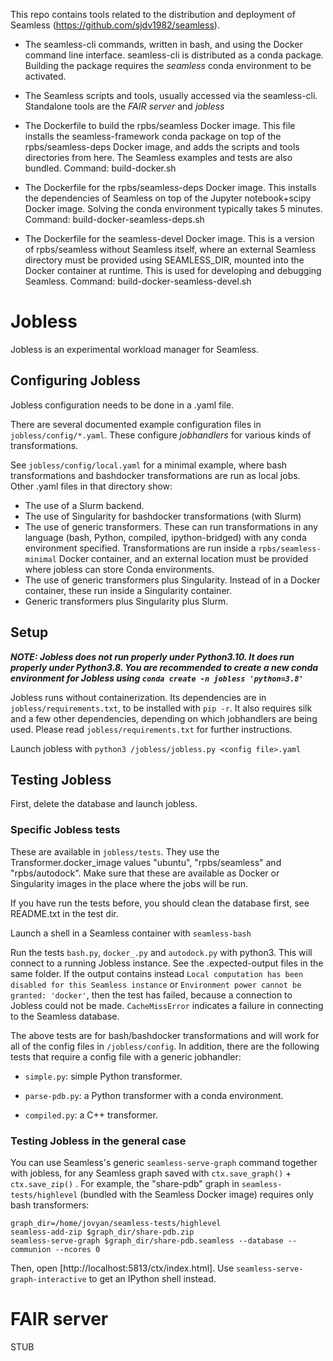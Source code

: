 This repo contains tools related to the distribution and deployment of Seamless (https://github.com/sjdv1982/seamless).

- The seamless-cli commands, written in bash, and using the Docker command line interface.
seamless-cli is distributed as a conda package. 
Building the package requires the *seamless* conda environment to be activated.


- The Seamless scripts and tools, usually accessed via the seamless-cli. Standalone tools are the *FAIR server* and *jobless*

- The Dockerfile to build the rpbs/seamless Docker image.
  This file installs the seamless-framework conda package on top of 
  the rpbs/seamless-deps Docker image, and adds the
  scripts and tools directories from here.
  The Seamless examples and tests are also bundled.
  Command: build-docker.sh

- The Dockerfile for the rpbs/seamless-deps Docker image. 
  This installs the dependencies of Seamless on top of the Jupyter notebook+scipy Docker image.
  Solving the conda environment typically takes 5 minutes.
  Command: build-docker-seamless-deps.sh

- The Dockerfile for the seamless-devel Docker image.
  This is a version of rpbs/seamless without Seamless itself,
  where an external Seamless directory must be provided using SEAMLESS_DIR, mounted into the Docker container at runtime.
  This is used for developing and debugging Seamless.
  Command: build-docker-seamless-devel.sh

# Jobless

Jobless is an experimental workload manager for Seamless.

## Configuring Jobless

Jobless configuration needs to be done in a .yaml file.

There are several documented example configuration files in `jobless/config/*.yaml`. These configure *jobhandlers* for various kinds of transformations.

See `jobless/config/local.yaml` for a minimal example, where bash transformations and bashdocker transformations are run as local jobs.
Other .yaml files in that directory show:
- The use of a Slurm backend.
- The use of Singularity for bashdocker transformations (with Slurm)
- The use of generic transformers. These can run transformations in any language (bash, Python, compiled, ipython-bridged) with any conda environment specified. Transformations are run inside a `rpbs/seamless-minimal` Docker container, and an external location
must be provided where jobless can store Conda environments.
- The use of generic transformers plus Singularity. Instead of in a Docker container, these run inside a Singularity container.
- Generic transformers plus Singularity plus Slurm.


## Setup

***NOTE: Jobless does not run properly under Python3.10. It does run
properly under Python3.8. You are recommended to create a new conda environment for Jobless using `conda create -n jobless 'python=3.8'`***

Jobless runs without containerization. Its dependencies are in `jobless/requirements.txt`, to be installed with `pip -r`. It also requires silk and a few other dependencies, depending on which jobhandlers are being used.
Please read `jobless/requirements.txt` for further instructions.

Launch jobless with `python3 /jobless/jobless.py <config file>.yaml`

## Testing Jobless

First, delete the database and launch jobless. 

### Specific Jobless tests

These are available in `jobless/tests`. They use the Transformer.docker_image values "ubuntu", "rpbs/seamless" and "rpbs/autodock". Make sure that these are available as Docker or Singularity images in the place where the jobs will be run.

If you have run the tests before, you should clean the database first,
see README.txt in the test dir.

Launch a shell in a Seamless container with `seamless-bash`

Run the tests `bash.py`, `docker_.py` and `autodock.py` with python3.
This will connect to a running Jobless instance.
See the .expected-output files in the same folder.
If the output contains instead `Local computation has been disabled for this Seamless instance` or `Environment power cannot be granted: 'docker'`, then the test has failed, because a connection to Jobless
could not be made. `CacheMissError` indicates a failure in connecting
to the Seamless database.

The above tests are for bash/bashdocker transformations and will work for all of the config files in `/jobless/config`. In addition, there are the following tests that require a config file with a generic jobhandler:

- `simple.py`: simple Python transformer.

- `parse-pdb.py`: a Python transformer with a conda environment.

- `compiled.py`: a C++ transformer.

### Testing Jobless in the general case

You can use Seamless's generic `seamless-serve-graph` command together with jobless, for any Seamless graph saved with `ctx.save_graph()` + `ctx.save_zip()` . For example, the "share-pdb" graph in `seamless-tests/highlevel` (bundled with the Seamless Docker image) requires only bash transformers:
```
graph_dir=/home/jovyan/seamless-tests/highlevel
seamless-add-zip $graph_dir/share-pdb.zip
seamless-serve-graph $graph_dir/share-pdb.seamless --database --communion --ncores 0
```
Then, open [http://localhost:5813/ctx/index.html]. 
Use `seamless-serve-graph-interactive` to get an IPython shell instead.

# FAIR server

STUB
